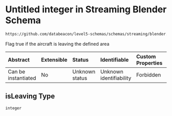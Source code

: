 # Untitled integer in Streaming Blender Schema

```txt
https://github.com/databeacon/level5-schemas/schemas/streaming/blender.schema.json#/properties/flights/properties/isLeaving
```

Flag true if the aircraft is leaving the defined area

| Abstract            | Extensible | Status         | Identifiable            | Custom Properties | Additional Properties | Access Restrictions | Defined In                                                                              |
| :------------------ | :--------- | :------------- | :---------------------- | :---------------- | :-------------------- | :------------------ | :-------------------------------------------------------------------------------------- |
| Can be instantiated | No         | Unknown status | Unknown identifiability | Forbidden         | Allowed               | none                | [blender.schema.json\*](../../out/streaming/blender.schema.json "open original schema") |

## isLeaving Type

`integer`
